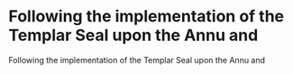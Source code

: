 # Following the implementation of the Templar Seal upon the Annu and

Following the implementation of the Templar Seal upon the Annu and